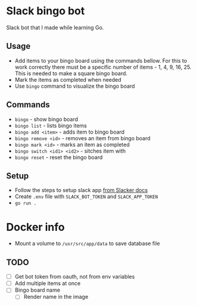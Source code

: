 # Slack bingo bot
Slack bot that I made while learning Go.

## Usage
- Add items to your bingo board using the commands bellow.
  For this to work correctly there must be a specific number of items - 1, 4, 9, 16, 25. This is needed to make a square bingo board.
- Mark the items as completed when  needed
- Use `bingo` command to visualize the bingo board

## Commands
- `bingo` - show bingo board
- `bingo list` - lists bingo items
- `bingo add <item>` - adds item to bingo board
- `bingo remove <id>` - removes an item from bingo board
- `bingo mark <id>` - marks an item as completed
- `bingo switch <id1> <id2>` - sitches item <id1> with <id2>
- `bingo reset` - reset the bingo board

## Setup
- Follow the steps to setup slack app [from Slacker docs](https://github.com/shomali11/slacker#preparing-your-slack-app)
- Create `.env` file with `SLACK_BOT_TOKEN` and `SLACK_APP_TOKEN`
- `go run .`

# Docker info
- Mount a volume to `/usr/src/app/data` to save database file

## TODO
- [ ] Get bot token from oauth, not from env variables
- [ ] Add multiple items at once
- [ ] Bingo board name
  - [ ] Render name in the image